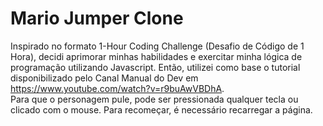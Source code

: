 # Mario Jumper Clone
Inspirado no formato 1-Hour Coding Challenge (Desafio de Código de 1 Hora), decidi aprimorar minhas habilidades e exercitar minha lógica de programação utilizando Javascript. Então, utilizei como base o tutorial disponibilizado pelo Canal Manual do Dev em <https://www.youtube.com/watch?v=r9buAwVBDhA>.
<br />
Para que o personagem pule, pode ser pressionada qualquer tecla ou clicado com o mouse. Para recomeçar, é necessário recarregar a página.
